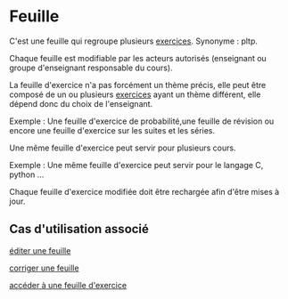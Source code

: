 #  Feuille

C'est une feuille qui regroupe plusieurs [exercices](exercice.md). Synonyme : pltp.

Chaque feuille est modifiable par les acteurs autorisés (enseignant ou groupe d'enseignant responsable du cours).

La feuille d'exercice n'a pas forcément un thème précis, elle peut être composé de un ou plusieurs [exercices](exercice.md) ayant un thème différent, elle dépend donc du choix de l'enseignant.

Exemple : Une feuille d'exercice de probabilité,une feuille de révision ou encore une feuille d'exercice sur les suites et les séries.

Une même feuille d'exercice peut servir pour plusieurs cours.

Exemple : Une même feuille d'exercice peut servir pour le langage C, python ...

Chaque feuille d'exercice modifiée doit être rechargée afin d'être mises à jour.

## Cas d'utilisation associé

[éditer une feuille](../casutilisation/createur/editerfeuille.md)

[corriger une feuille](../casutilisation/enseignant/corrigerfeuilles.md)

[accéder à une feuille d'exercice](../casutilisation/etudiant/accesfeuilleexercice.md)

<!---
Author : Hugo
Validator : Jordan
-->
